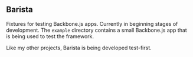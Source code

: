 ## Barista
Fixtures for testing Backbone.js apps. Currently in beginning stages of development.
The `example` directory contains a small Backbone.js app that is being used to test the
framework.

Like my other projects, Barista is being developed test-first.
